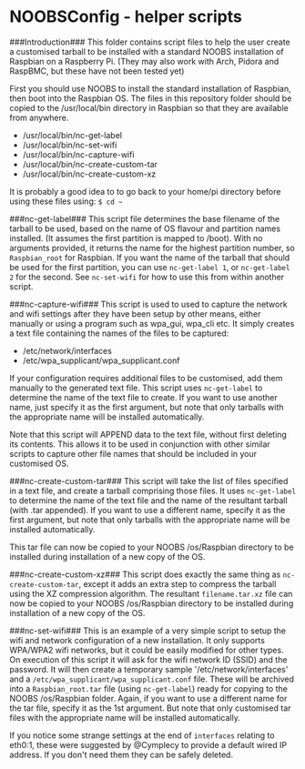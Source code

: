 NOOBSConfig - helper scripts
===========

###Introduction###
This folder contains script files to help the user create a customised tarball to be installed with a standard NOOBS installation of Raspbian on a Raspberry Pi.
(They may also work with Arch, Pidora and RaspBMC, but these have not been tested yet)

First you should use NOOBS to install the standard installation of Raspbian, then boot into the Raspbian OS.
The files in this repository folder should be copied to the /usr/local/bin directory in Raspbian so that they are available from anywhere.

* /usr/local/bin/nc-get-label
* /usr/local/bin/nc-set-wifi
* /usr/local/bin/nc-capture-wifi
* /usr/local/bin/nc-create-custom-tar
* /usr/local/bin/nc-create-custom-xz

It is probably a good idea to to go back to your home/pi directory before using these files using:
`$ cd ~`

###nc-get-label###
This script file determines the base filename of the tarball to be used, based on the name of OS flavour and partition names installed.
(It assumes the first partition is mapped to /boot).
With no arguments provided, it returns the name for the highest partition number, so `Raspbian_root` for Raspbian.
If you want the name of the tarball that should be used for the first partition, you can use `nc-get-label 1`, or `nc-get-label 2` for the second.
See `nc-set-wifi` for how to use this from within another script.

###nc-capture-wifi###
This script is used to used to capture the network and wifi settings after they have been setup by other means, either manually or using a program such as wpa_gui, wpa_cli etc.
It simply creates a text file containing the names of the files to be captured:
* /etc/network/interfaces
* /etc/wpa_supplicant/wpa_supplicant.conf

If your configuration requires additional files to be customised, add them manually to the generated text file.
This script uses `nc-get-label` to determine the name of the text file to create. If you want to use another name, just specify it as the first argument, but note that only tarballs with the appropriate name will be installed automatically.

Note that this script will APPEND data to the text file, without first deleting its contents. This allows it to be used in conjunction with other similar scripts to capture other file names that should be included in your customised OS.

###nc-create-custom-tar###
This script will take the list of files specified in a text file, and create a tarball comprising those files.
It uses `nc-get-label` to determine the name of the text file and the name of the resultant tarball (with .tar appended). If you want to use a different name, specify it as the first argument, but note that only tarballs with the appropriate name will be installed automatically.

This tar file can now be copied to your NOOBS /os/Raspbian directory to be installed during installation of a new copy of the OS.

###nc-create-custom-xz###
This script does exactly the same thing as `nc-create-custom-tar`, except it adds an extra step to compress the tarball using the XZ compression algorithm.
The resultant `filename.tar.xz` file can now be copied to your NOOBS /os/Raspbian directory to be installed during installation of a new copy of the OS.

###nc-set-wifi###
This is an example of a very simple script to setup the wifi and network configuration of a new installation.
It only supports WPA/WPA2 wifi networks, but it could be easily modified for other types.
On execution of this script it will ask for the wifi network ID (SSID) and the password. It will then create a temporary sample '/etc/network/interfaces' and a `/etc/wpa_supplicant/wpa_supplicant.conf` file. These will be archived into a `Raspbian_root.tar` file (using `nc-get-label`) ready for copying to the NOOBS /os/Raspbian folder.
Again, if you want to use a different name for the tar file, specify it as the 1st argument. But note that only customised tar files with the appropriate name will be installed automatically.

If you notice some strange settings at the end of `interfaces` relating to eth0:1, these were suggested by @Cymplecy to provide a default wired IP address. If you don't need them they can be safely deleted.